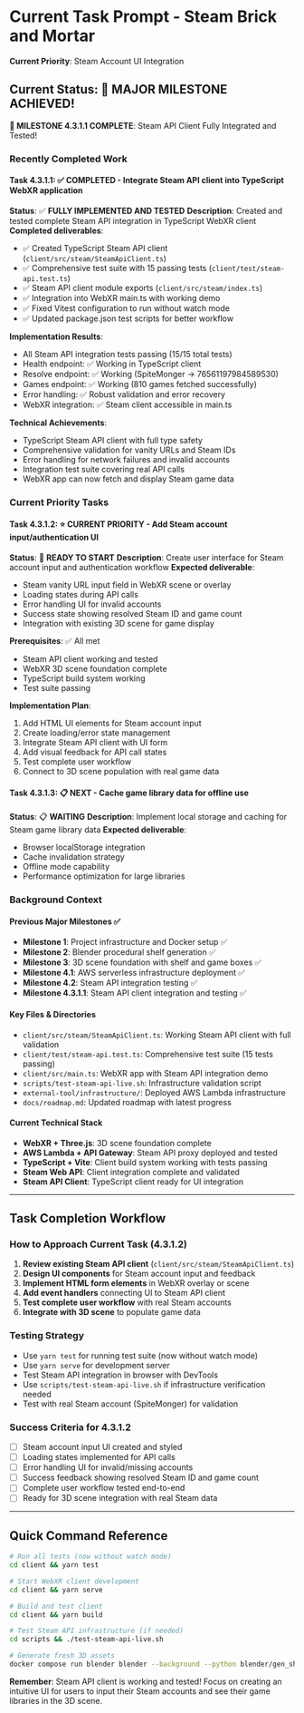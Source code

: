 # Current Task Prompt - Steam Brick and Mortar
**Current Priority**: Steam Account UI Integration

## Current Status: 🎉 **MAJOR MILESTONE ACHIEVED!**

**🎉 MILESTONE 4.3.1.1 COMPLETE**: Steam API Client Fully Integrated and Tested!

### Recently Completed Work

#### Task 4.3.1.1: ✅ **COMPLETED** - Integrate Steam API client into TypeScript WebXR application
**Status**: ✅ **FULLY IMPLEMENTED AND TESTED**
**Description**: Created and tested complete Steam API integration in TypeScript WebXR client
**Completed deliverables**: 
- ✅ Created TypeScript Steam API client (`client/src/steam/SteamApiClient.ts`)
- ✅ Comprehensive test suite with 15 passing tests (`client/test/steam-api.test.ts`)
- ✅ Steam API client module exports (`client/src/steam/index.ts`)
- ✅ Integration into WebXR main.ts with working demo
- ✅ Fixed Vitest configuration to run without watch mode
- ✅ Updated package.json test scripts for better workflow

**Implementation Results**:
- All Steam API integration tests passing (15/15 total tests)
- Health endpoint: ✅ Working in TypeScript client
- Resolve endpoint: ✅ Working (SpiteMonger → 76561197984589530)
- Games endpoint: ✅ Working (810 games fetched successfully)
- Error handling: ✅ Robust validation and error recovery
- WebXR integration: ✅ Steam client accessible in main.ts

**Technical Achievements**:
- TypeScript Steam API client with full type safety
- Comprehensive validation for vanity URLs and Steam IDs
- Error handling for network failures and invalid accounts
- Integration test suite covering real API calls
- WebXR app can now fetch and display Steam game data

### Current Priority Tasks

#### Task 4.3.1.2: ⭐ **CURRENT PRIORITY** - Add Steam account input/authentication UI
**Status**: 🚧 **READY TO START**
**Description**: Create user interface for Steam account input and authentication workflow
**Expected deliverable**: 
- Steam vanity URL input field in WebXR scene or overlay
- Loading states during API calls
- Error handling UI for invalid accounts
- Success state showing resolved Steam ID and game count
- Integration with existing 3D scene for game display

**Prerequisites**: ✅ All met
- Steam API client working and tested
- WebXR 3D scene foundation complete
- TypeScript build system working
- Test suite passing

**Implementation Plan**:
1. Add HTML UI elements for Steam account input
2. Create loading/error state management
3. Integrate Steam API client with UI form
4. Add visual feedback for API call states
5. Test complete user workflow
6. Connect to 3D scene population with real game data

#### Task 4.3.1.3: 📋 **NEXT** - Cache game library data for offline use
**Status**: 📋 **WAITING**
**Description**: Implement local storage and caching for Steam game library data
**Expected deliverable**: 
- Browser localStorage integration
- Cache invalidation strategy
- Offline mode capability
- Performance optimization for large libraries

### Background Context

#### Previous Major Milestones ✅
- **Milestone 1**: Project infrastructure and Docker setup ✅
- **Milestone 2**: Blender procedural shelf generation ✅
- **Milestone 3**: 3D scene foundation with shelf and game boxes ✅
- **Milestone 4.1**: AWS serverless infrastructure deployment ✅
- **Milestone 4.2**: Steam API integration testing ✅
- **Milestone 4.3.1.1**: Steam API client integration and testing ✅

#### Key Files & Directories
- `client/src/steam/SteamApiClient.ts`: Working Steam API client with full validation
- `client/test/steam-api.test.ts`: Comprehensive test suite (15 tests passing)
- `client/src/main.ts`: WebXR app with Steam API integration demo
- `scripts/test-steam-api-live.sh`: Infrastructure validation script
- `external-tool/infrastructure/`: Deployed AWS Lambda infrastructure
- `docs/roadmap.md`: Updated roadmap with latest progress

#### Current Technical Stack
- **WebXR + Three.js**: 3D scene foundation complete
- **AWS Lambda + API Gateway**: Steam API proxy deployed and tested
- **TypeScript + Vite**: Client build system working with tests passing
- **Steam Web API**: Client integration complete and validated
- **Steam API Client**: TypeScript client ready for UI integration

---

## Task Completion Workflow

### How to Approach Current Task (4.3.1.2)
1. **Review existing Steam API client** (`client/src/steam/SteamApiClient.ts`)
2. **Design UI components** for Steam account input and feedback
3. **Implement HTML form elements** in WebXR overlay or scene
4. **Add event handlers** connecting UI to Steam API client
5. **Test complete user workflow** with real Steam accounts
6. **Integrate with 3D scene** to populate game data

### Testing Strategy
- Use `yarn test` for running test suite (now without watch mode)
- Use `yarn serve` for development server
- Test Steam API integration in browser with DevTools
- Use `scripts/test-steam-api-live.sh` if infrastructure verification needed
- Test with real Steam account (SpiteMonger) for validation

### Success Criteria for 4.3.1.2
- [ ] Steam account input UI created and styled
- [ ] Loading states implemented for API calls
- [ ] Error handling UI for invalid/missing accounts
- [ ] Success feedback showing resolved Steam ID and game count
- [ ] Complete user workflow tested end-to-end
- [ ] Ready for 3D scene integration with real Steam data

---

## Quick Command Reference

```bash
# Run all tests (now without watch mode)
cd client && yarn test

# Start WebXR client development
cd client && yarn serve

# Build and test client
cd client && yarn build

# Test Steam API infrastructure (if needed)
cd scripts && ./test-steam-api-live.sh

# Generate fresh 3D assets
docker compose run blender blender --background --python blender/gen_shelf_modular.py
```

**Remember**: Steam API client is working and tested! Focus on creating an intuitive UI for users to input their Steam accounts and see their game libraries in the 3D scene.
